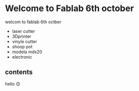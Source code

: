 # Welcome to Fablab 6th october 
welcom to fablab 6th octber

- laser cutter
-  3Dprinter
- vinyle cutter
- shoop pot
- modela mdx20 
- electronic
## contents

hello :blush:
